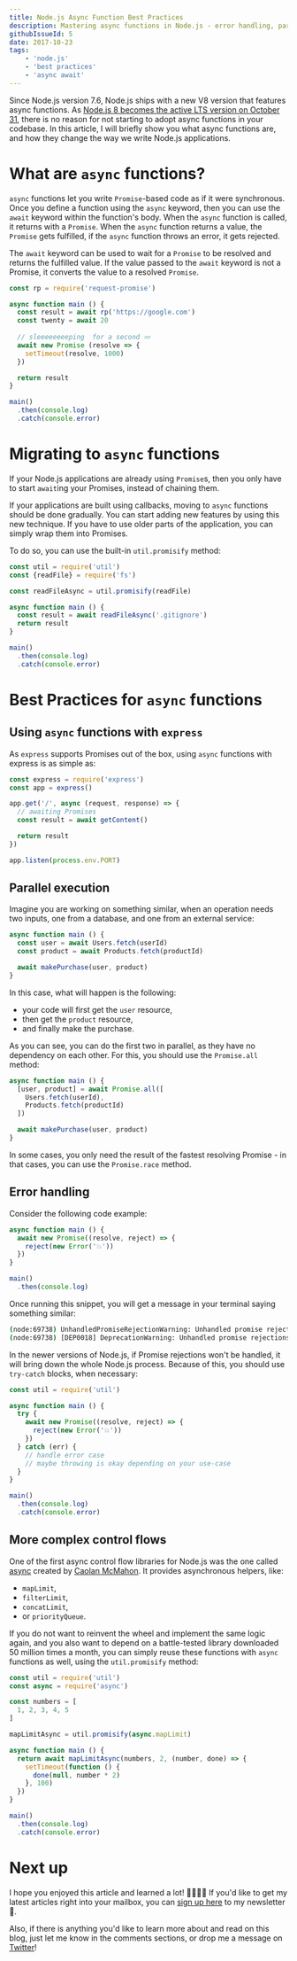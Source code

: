 ```yaml
---
title: Node.js Async Function Best Practices
description: Mastering async functions in Node.js - error handling, parallel execution and complex control flows
githubIssueId: 5
date: 2017-10-23
tags:
    - 'node.js'
    - 'best practices'
    - 'async await'
---
```


Since Node.js version 7.6, Node.js ships with a new V8 version that features async functions. As [Node.js 8 becomes the active LTS version on October 31](https://github.com/nodejs/Release), there is no reason for not starting to adopt async functions in your codebase. In this article, I will briefly show you what async functions are, and how they change the way we write Node.js applications.

# What are `async` functions?

`async` functions let you write `Promise`-based code as if it were synchronous. Once you define a function using the `async` keyword, then you can use the `await` keyword within the function's body. When the `async` function is called, it returns with a `Promise`. When the `async` function returns a value, the `Promise` gets fulfilled, if the `async` function throws an error, it gets rejected.

The `await` keyword can be used to wait for a `Promise` to be resolved and returns the fulfilled value. If the value passed to the `await` keyword is not a Promise, it converts the value to a resolved `Promise`. 

```javascript
const rp = require('request-promise')

async function main () {
  const result = await rp('https://google.com')
  const twenty = await 20
  
  // sleeeeeeeeping  for a second 💤
  await new Promise (resolve => {
    setTimeout(resolve, 1000)
  })

  return result
}

main()
  .then(console.log)
  .catch(console.error)
```

# Migrating to `async` functions

If your Node.js applications are already using `Promise`s, then you only have to start `await`ing your Promises, instead of chaining them.

If your applications are built using callbacks, moving to `async` functions should be done gradually. You can start adding new features by using this new technique. If you have to use older parts of the application, you can simply wrap them into Promises.

To do so, you can use the built-in `util.promisify` method:

```javascript
const util = require('util')
const {readFile} = require('fs')

const readFileAsync = util.promisify(readFile)

async function main () {
  const result = await readFileAsync('.gitignore')
  return result
}

main()
  .then(console.log)
  .catch(console.error)
```

# Best Practices for `async` functions

## Using `async` functions with `express`

As `express` supports Promises out of the box, using `async` functions with express is as simple as:

```javascript
const express = require('express')
const app = express()

app.get('/', async (request, response) => {
  // awaiting Promises
  const result = await getContent()

  return result
})

app.listen(process.env.PORT)
```

## Parallel execution

Imagine you are working on something similar, when an operation needs two inputs, one from a database, and one from an external service:

```javascript
async function main () {
  const user = await Users.fetch(userId)
  const product = await Products.fetch(productId)

  await makePurchase(user, product)
}
```

In this case, what will happen is the following:

* your code will first get the `user` resource,
* then get the `product` resource,
* and finally make the purchase.

As you can see, you can do the first two in parallel, as they have no dependency on each other. For this, you should use the `Promise.all` method:

```javascript
async function main () {
  [user, product] = await Promise.all([
    Users.fetch(userId),
    Products.fetch(productId)
  ])

  await makePurchase(user, product)
}
```

In some cases, you only need the result of the fastest resolving Promise - in that cases, you can use the `Promise.race` method.

## Error handling

Consider the following code example:

```javascript
async function main () {
  await new Promise((resolve, reject) => {
    reject(new Error('💥'))
  })
}

main()
  .then(console.log)
```

Once running this snippet, you will get a message in your terminal saying something similar:

```bash
(node:69738) UnhandledPromiseRejectionWarning: Unhandled promise rejection (rejection id: 2): Error: 💥
(node:69738) [DEP0018] DeprecationWarning: Unhandled promise rejections are deprecated. In the future, promise rejections that are not handled will terminate the Node.js process with a non-zero exit code.
```

In the newer versions of Node.js, if Promise rejections won't be handled, it will bring down the whole Node.js process. Because of this, you should  use `try-catch` blocks, when necessary:

```javascript
const util = require('util')

async function main () {
  try {
    await new Promise((resolve, reject) => {
      reject(new Error('💥'))
    })
  } catch (err) {
    // handle error case
    // maybe throwing is okay depending on your use-case
  }
}

main()
  .then(console.log)
  .catch(console.error)

```

## More complex control flows

One of the first async control flow libraries for Node.js was the one called [async](http://caolan.github.io/async/) created by [Caolan McMahon](https://twitter.com/caolan). It provides asynchronous helpers, like:

* `mapLimit`,
* `filterLimit`,
* `concatLimit`,
* or `priorityQueue`.

If you do not want to reinvent the wheel and implement the same logic again, and you also want to depend on a battle-tested library downloaded 50 million times a month, you can simply reuse these functions with `async` functions as well, using the `util.promisify` method:

```javascript
const util = require('util')
const async = require('async')

const numbers = [
  1, 2, 3, 4, 5
]

mapLimitAsync = util.promisify(async.mapLimit)

async function main () {
  return await mapLimitAsync(numbers, 2, (number, done) => {
    setTimeout(function () {
      done(null, number * 2)
    }, 100)
  })
}

main()
  .then(console.log)
  .catch(console.error)
```

# Next up

I hope you enjoyed this article and learned a lot! 👩‍🎓👨‍🎓 If you'd like to get my latest articles right into your mailbox, you can [sign up here](https://www.getrevue.co/profile/gergelyke) to my newsletter 📨.

Also, if there is anything you'd like to learn more about and read on this blog, just let me know in the comments sections, or drop me a message on [Twitter](https://twitter.com/nthgergo)!

